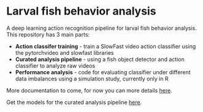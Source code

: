 # Larval fish behavior analysis 

A deep learning action recognition pipeline for larval fish behavior analysis.
This repository has 3 main parts:
* **Action classifer training** - train a SlowFast video action classifier using the pytorchvideo and slowfast libraries
* **Curated analysis pipeline** - using a fish object detector and action classifier to analyze raw videos
* **Performance analysis** - code for evaluating classifier under different data imbalances using a simulation study, currently only in R

More documentation to come, for now you can more details [here](https://shir3bar.github.io/larval-fish-page).

Get the models for the curated analysis pipeline [here](https://drive.google.com/file/d/1yxH-69Qd1w0-bfyjRpa32NHBhXbcJmXT/view?usp=sharing).
